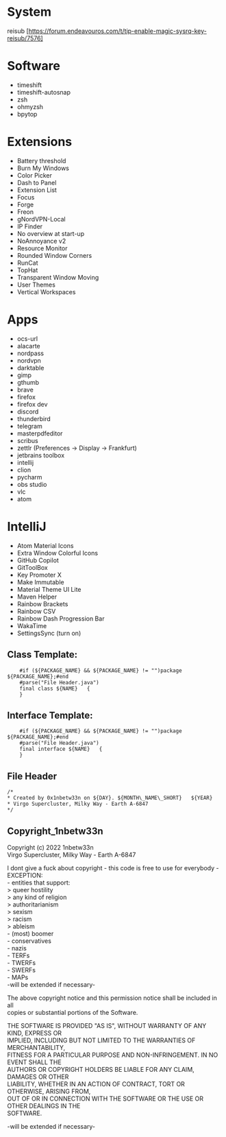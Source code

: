 # System
reisub 
[https://forum.endeavouros.com/t/tip-enable-magic-sysrq-key-reisub/7576]

# Software
- timeshift
- timeshift-autosnap
- zsh
- ohmyzsh
- bpytop

# Extensions
* Battery threshold
* Burn My Windows
* Color Picker
* Dash to Panel
* Extension List
* Focus
* Forge
* Freon
* gNordVPN-Local
* IP Finder
* No overview at start-up
* NoAnnoyance v2
* Resource Monitor
* Rounded Window Corners
* RunCat
* TopHat
* Transparent Window Moving
* User Themes
* Vertical Workspaces


# Apps
* ocs-url
* alacarte
* nordpass
* nordvpn
* darktable
* gimp
* gthumb
* brave
* firefox
* firefox dev
* discord
* thunderbird
* telegram
* masterpdfeditor
* scribus
* zettlr (Preferences -> Display -> Frankfurt)
* jetbrains toolbox
* intellij
* clion
* pycharm
* obs studio
* vlc
* atom


 
    
# IntelliJ
* Atom Material Icons
* Extra Window Colorful Icons
* GitHub Copilot
* GitToolBox
* Key Promoter X
* Make Immutable
* Material Theme UI Lite
* Maven Helper
* Rainbow Brackets
* Rainbow CSV
* Rainbow Dash Progression Bar
* WakaTime
* SettingsSync (turn on)
## Class Template:
        #if (${PACKAGE_NAME} && ${PACKAGE_NAME} != "")package ${PACKAGE_NAME};#end  
        #parse("File Header.java")  
        final class ${NAME}   {  
        }
        
## Interface Template:
        #if (${PACKAGE_NAME} && ${PACKAGE_NAME} != "")package ${PACKAGE_NAME};#end  
        #parse("File Header.java")  
        final interface ${NAME}   {  
        }
       
## File Header
    /*  
    * Created by 0x1nbetw33n on ${DAY}. ${MONTH\_NAME\_SHORT}   ${YEAR}  
    * Virgo Supercluster, Milky Way - Earth A-6847 
    */
         
## Copyright_1nbetw33n

Copyright (c) 2022 1nbetw33n  
Virgo Supercluster, Milky Way - Earth A-6847  
  
I dont give a fuck about copyright - this code is free to use for everybody - EXCEPTION:  
     - entities that support:  
         > queer hostility  
         > any kind of religion  
         > authoritarianism  
         > sexism  
         > racism  
         > ableism  
     - (most) boomer  
     - conservatives  
     - nazis  
     - TERFs  
     - TWERFs  
     - SWERFs  
     - MAPs  
  -will be extended if necessary-  
  
The above copyright notice and this permission notice shall be included in all  
copies or substantial portions of the Software.  
  
THE SOFTWARE IS PROVIDED "AS IS", WITHOUT WARRANTY OF ANY KIND, EXPRESS OR  
IMPLIED, INCLUDING BUT NOT LIMITED TO THE WARRANTIES OF MERCHANTABILITY,  
FITNESS FOR A PARTICULAR PURPOSE AND NON-INFRINGEMENT. IN NO EVENT SHALL THE  
AUTHORS OR COPYRIGHT HOLDERS BE LIABLE FOR ANY CLAIM, DAMAGES OR OTHER  
LIABILITY, WHETHER IN AN ACTION OF CONTRACT, TORT OR OTHERWISE, ARISING FROM,  
OUT OF OR IN CONNECTION WITH THE SOFTWARE OR THE USE OR OTHER DEALINGS IN THE  
SOFTWARE.  
  
-will be extended if necessary-


        
    


